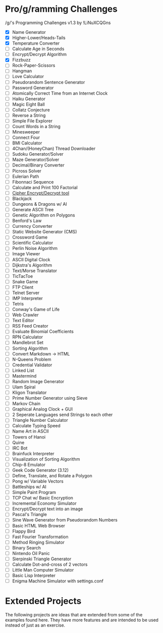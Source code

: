 # Pro/g/ramming Challenges
/g/'s Programming Challenges v1.3 by !LiNuXCQGns

- [X] Name Generator
- [X] Higher-Lower/Heads-Tails
- [X] Temperature Converter
- [ ] Calculate Age in Seconds
- [ ] Encrypt/Decrypt Algorithm
- [X] Fizzbuzz
- [ ] Rock-Paper-Scissors
- [ ] Hangman
- [ ] Love Calculator
- [ ] Pseudorandom Sentence Generator
- [ ] Password Generator
- [ ] Atomically Correct Time from an Internet Clock
- [ ] Haiku Generator
- [ ] Magic Eight Ball
- [ ] Collatz Conjecture
- [ ] Reverse a String
- [ ] Simple File Explorer
- [ ] Count Words in a String
- [ ] Minesweeper
- [ ] Connect Four
- [ ] BMI Calculator
- [ ] 4Chan/(HoneyChan) Thread Downloader
- [ ] Sudoku Generator/Solver
- [ ] Maze Generator/Solver
- [ ] Decimal/Binary Converter
- [ ] Picross Solver
- [ ] Eulerian Path
- [ ] Fibonnaci Sequence
- [ ] Calculate and Print 100 Factorial
- [ ] [Cipher Encrypt/Decrypt tool](http://www.rumpkin.com/tools/cipher)
- [ ] Blackjack
- [ ] Dungeons & Dragons w/ AI
- [ ] Generate ASCII Tree
- [ ] Genetic Algorithm on Polygons
- [ ] Benford's Law
- [ ] Currency Converter
- [ ] Static Website Generator (CMS)
- [ ] Crossword Game
- [ ] Scientific Calculator
- [ ] Perlin Noise Algorithm
- [ ] Image Viewer
- [ ] ASCII Digital Clock
- [ ] Dijkstra's Algorithm
- [ ] Text/Morse Translator
- [ ] TicTacToe
- [ ] Snake Game
- [ ] FTP Client
- [ ] Telnet Server
- [ ] IMP Interpreter
- [ ] Tetris
- [ ] Conway's Game of Life
- [ ] Web Crawler
- [ ] Text Editor
- [ ] RSS Feed Creator
- [ ] Evaluate Binomial Coefficients
- [ ] RPN Calculator
- [ ] Mandlebrot Set
- [ ] Sorting Algorithm
- [ ] Convert Markdown -> HTML
- [ ] N-Queens Problem
- [ ] Credential Validator
- [ ] Linked List
- [ ] Mastermind
- [ ] Random Image Generator
- [ ] Ulam Spiral
- [ ] Kligon Translator
- [ ] Prime Number Generator using Sieve
- [ ] Markov Chain
- [ ] Graphical Analog Clock + GUI
- [ ] 2 Seperate Languages send Strings to each other
- [ ] Triangle Number Calculator
- [ ] Calculate Typing Speed
- [ ] Name Art in ASCII
- [ ] Towers of Hanoi
- [ ] Quine
- [ ] IRC Bot
- [ ] Brainfuck Interpreter
- [ ] Visualization of Sorting Algorithm
- [ ] Chip-8 Emulator
- [ ] Geek Code Generator (3.12)
- [ ] Define, Translate, and Rotate a Polygon
- [ ] Pong w/ Variable Vectors
- [ ] Battleships w/ AI
- [ ] Simple Paint Program
- [ ] TCP Chat w/ Basic Encryption
- [ ] Incremental Economy Simulator
- [ ] Encrypt/Decrypt text into an image
- [ ] Pascal's Triangle
- [ ] Sine Wave Generator from Pseudorandom Numbers
- [ ] Basic HTML Web Browser
- [ ] Flappy Bird
- [ ] Fast Fourier Transformation
- [ ] Method Ringing Simulator
- [ ] Binary Search
- [ ] Nintendo Oil Panic
- [ ] Sierpinski Triangle Generator
- [ ] Calculate Dot-and-cross of 2 vectors
- [ ] Little Man Computer Simulator
- [ ] Basic Lisp Interpreter
- [ ] Enigma Machine Simulator with settings.conf

# Extended Projects

The following projects are ideas that are extended from some of the examples found here. They have more features and are intended to be used instead of just as an exercise.
